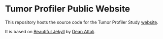 # Tumor Profiler Public Website

This repository hosts the source code for the Tumor Profiler Study [website](https://tu-pro.ch).

It is based on [Beautiful Jekyll](https://github.com/daattali/beautiful-jekyll) by [Dean Attali](https://deanattali.com/).